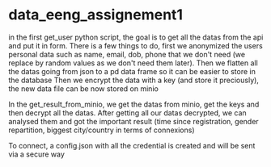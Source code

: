 # data_eeng_assignement1

in the first get_user python script, the goal is to get all the datas from the api and put it in form.
There is a few things to do,  first we anonymized the users personal data such as name, email, dob, phone that we don't need (we replace by random values as we don't need them later).
Then we flatten all the datas going from json to a pd data frame so it can be easier to store in the database
Then we encrypt the data with a key (and store it preciously), the new data file can be now stored on minio

In the get_result_from_minio, we get the datas from minio, get the keys and then decrypt all the datas.
After getting all our datas decrypted, we can analysed them and got the important result (time since registration, gender repartition, biggest city/country in terms of connexions)

To connect, a config.json with all the credential is created and will be sent via a secure way

